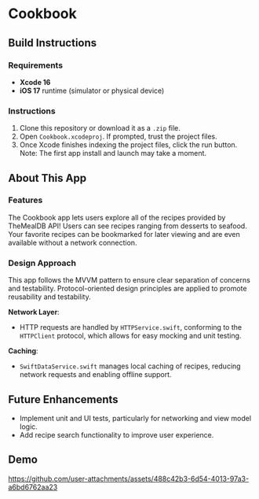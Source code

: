 # Cookbook

## Build Instructions

### Requirements
- **Xcode 16**
- **iOS 17** runtime (simulator or physical device)

### Instructions
1. Clone this repository or download it as a `.zip` file.
2. Open `Cookbook.xcodeproj`. If prompted, trust the project files.
3. Once Xcode finishes indexing the project files, click the run button. Note: The first app install and launch may take a moment.

## About This App

### Features
The Cookbook app lets users explore all of the recipes provided by TheMealDB API! Users can see recipes ranging from desserts to seafood. Your favorite recipes can be bookmarked for later viewing and are even available without a network connection.

### Design Approach
This app follows the MVVM pattern to ensure clear separation of concerns and testability. Protocol-oriented design principles are applied to promote reusability and testability. 

**Network Layer**: 
- HTTP requests are handled by `HTTPService.swift`, conforming to the `HTTPClient` protocol, which allows for easy mocking and unit testing.

**Caching**: 
- `SwiftDataService.swift` manages local caching of recipes, reducing network requests and enabling offline support.

## Future Enhancements
- Implement unit and UI tests, particularly for networking and view model logic.
- Add recipe search functionality to improve user experience.

## Demo
https://github.com/user-attachments/assets/488c42b3-6d54-4013-97a3-a6bd6762aa23

